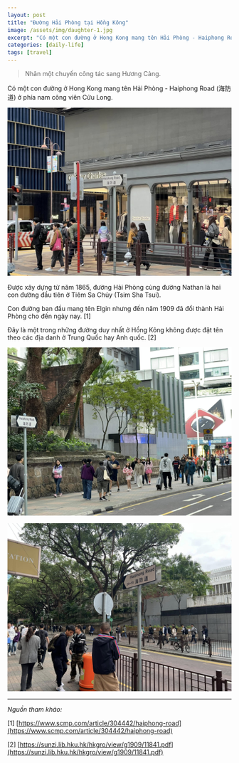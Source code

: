 ```yaml
---
layout: post
title: "Đường Hải Phòng tại Hồng Kông"
image: /assets/img/daughter-1.jpg
excerpt: "Có một con đường ở Hong Kong mang tên Hải Phòng - Haiphong Road (海防道) ở phía nam công viên Cửu Long."
categories: [daily-life]
tags: [travel]
---
```


> Nhân một chuyến công tác sang Hương Cảng.

Có một con đường ở Hong Kong mang tên Hải Phòng - Haiphong Road (海防道) ở phía nam công viên Cửu Long.

![hproad-1](/assets/img/hp-road-1.jpg)

Được xây dựng từ năm 1865, đường Hải Phòng cùng đường Nathan là hai con đường đầu tiên ở Tiêm Sa Chủy (Tsim Sha Tsui).

Con đường ban đầu mang tên Elgin nhưng đến năm 1909 đã đổi thành Hải Phòng cho đến ngày nay. [1]

Đây là một trong những đường duy nhất ở Hồng Kông không được đặt tên theo các địa danh ở Trung Quốc hay Anh quốc. [2]


![hproad-2](/assets/img/hp-road-2.jpg)

![hproad-3](/assets/img/hp-road-3.jpg)

---
*Nguồn tham khảo:*

[1] [https://www.scmp.com/article/304442/haiphong-road](https://www.scmp.com/article/304442/haiphong-road)

[2] [https://sunzi.lib.hku.hk/hkgro/view/g1909/11841.pdf](https://sunzi.lib.hku.hk/hkgro/view/g1909/11841.pdf)

